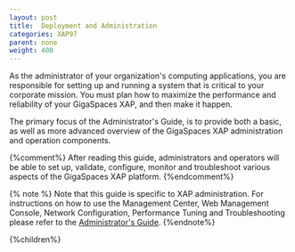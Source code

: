 ```yaml
---
layout: post
title:  Deployment and Administration
categories: XAP97
parent: none
weight: 400
---
```


As the administrator of your organization's computing applications, you are responsible for setting up and running a system that is critical to your corporate mission. You must plan how to maximize the performance and reliability of your GigaSpaces XAP, and then make it happen.

The primary focus of the Administrator's Guide, is to provide both a basic, as well as more advanced overview of the GigaSpaces XAP administration and operation components.

{%comment%}
After reading this guide, administrators and operators will be able to set up, validate, configure, monitor and troubleshoot various aspects of the GigaSpaces XAP platform.
{%endcomment%}

{% note %}
Note that this guide is specific to XAP administration. For instructions on how to use the Management Center, Web Management Console, Network Configuration, Performance Tuning and Troubleshooting please refer to the [Administrator's Guide]({%currentadmurl%}/).
{%endnote%}


{%children%}

